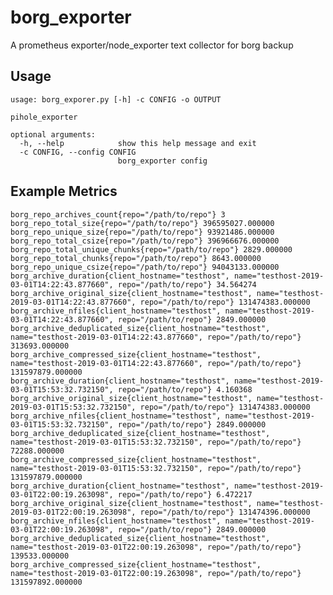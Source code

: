 # borg_exporter
A prometheus exporter/node_exporter text collector for borg backup



## Usage
    usage: borg_exporer.py [-h] -c CONFIG -o OUTPUT

    pihole_exporter

    optional arguments:
      -h, --help            show this help message and exit
      -c CONFIG, --config CONFIG
                            borg_exporter config

## Example Metrics

    borg_repo_archives_count{repo="/path/to/repo"} 3
    borg_repo_total_size{repo="/path/to/repo"} 396595027.000000
    borg_repo_unique_size{repo="/path/to/repo"} 93921486.000000
    borg_repo_total_csize{repo="/path/to/repo"} 396966676.000000
    borg_repo_total_unique_chunks{repo="/path/to/repo"} 2829.000000
    borg_repo_total_chunks{repo="/path/to/repo"} 8643.000000
    borg_repo_unique_csize{repo="/path/to/repo"} 94043133.000000
    borg_archive_duration{client_hostname="testhost", name="testhost-2019-03-01T14:22:43.877660", repo="/path/to/repo"} 34.564274
    borg_archive_original_size{client_hostname="testhost", name="testhost-2019-03-01T14:22:43.877660", repo="/path/to/repo"} 131474383.000000
    borg_archive_nfiles{client_hostname="testhost", name="testhost-2019-03-01T14:22:43.877660", repo="/path/to/repo"} 2849.000000
    borg_archive_deduplicated_size{client_hostname="testhost", name="testhost-2019-03-01T14:22:43.877660", repo="/path/to/repo"} 313693.000000
    borg_archive_compressed_size{client_hostname="testhost", name="testhost-2019-03-01T14:22:43.877660", repo="/path/to/repo"} 131597879.000000
    borg_archive_duration{client_hostname="testhost", name="testhost-2019-03-01T15:53:32.732150", repo="/path/to/repo"} 4.160368
    borg_archive_original_size{client_hostname="testhost", name="testhost-2019-03-01T15:53:32.732150", repo="/path/to/repo"} 131474383.000000
    borg_archive_nfiles{client_hostname="testhost", name="testhost-2019-03-01T15:53:32.732150", repo="/path/to/repo"} 2849.000000
    borg_archive_deduplicated_size{client_hostname="testhost", name="testhost-2019-03-01T15:53:32.732150", repo="/path/to/repo"} 72288.000000
    borg_archive_compressed_size{client_hostname="testhost", name="testhost-2019-03-01T15:53:32.732150", repo="/path/to/repo"} 131597879.000000
    borg_archive_duration{client_hostname="testhost", name="testhost-2019-03-01T22:00:19.263098", repo="/path/to/repo"} 6.472217
    borg_archive_original_size{client_hostname="testhost", name="testhost-2019-03-01T22:00:19.263098", repo="/path/to/repo"} 131474396.000000
    borg_archive_nfiles{client_hostname="testhost", name="testhost-2019-03-01T22:00:19.263098", repo="/path/to/repo"} 2849.000000
    borg_archive_deduplicated_size{client_hostname="testhost", name="testhost-2019-03-01T22:00:19.263098", repo="/path/to/repo"} 139533.000000
    borg_archive_compressed_size{client_hostname="testhost", name="testhost-2019-03-01T22:00:19.263098", repo="/path/to/repo"} 131597892.000000
